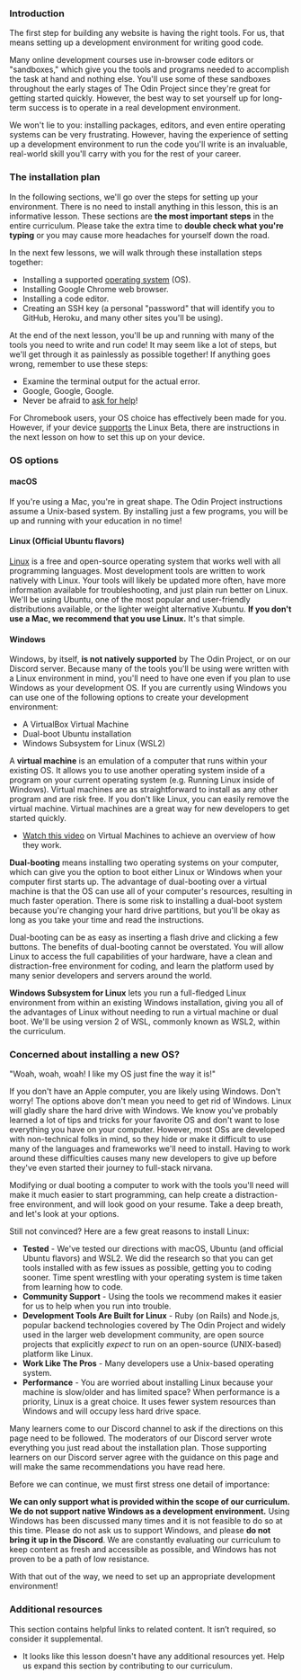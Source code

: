 ### Introduction

The first step for building any website is having the right tools. For us, that means setting up a development environment for writing good code.

Many online development courses use in-browser code editors or "sandboxes," which give you the tools and programs needed to accomplish the task at hand and nothing else. You'll use some of these sandboxes throughout the early stages of The Odin Project since they're great for getting started quickly. However, the best way to set yourself up for long-term success is to operate in a real development environment.

We won't lie to you: installing packages, editors, and even entire operating systems can be very frustrating. However, having the experience of setting up a development environment to run the code you'll write is an invaluable, real-world skill you'll carry with you for the rest of your career.

### The installation plan

In the following sections, we'll go over the steps for setting up your environment. There is no need to install anything in this lesson, this is an informative lesson. These sections are **the most important steps** in the entire curriculum. Please take the extra time to **double check what you're typing** or you may cause more headaches for yourself down the road.

In the next few lessons, we will walk through these installation steps together:

- Installing a supported [operating system](https://en.wikipedia.org/wiki/Operating_system) (OS).
- Installing Google Chrome web browser.
- Installing a code editor.
- Creating an SSH key (a personal "password" that will identify you to GitHub, Heroku, and many other sites you'll be using).

At the end of the next lesson, you'll be up and running with many of the tools you need to write and run code! It may seem like a lot of steps, but we'll get through it as painlessly as possible together! If anything goes wrong, remember to use these steps:

- Examine the terminal output for the actual error.
- Google, Google, Google.
- Never be afraid to [ask for help](https://discord.gg/fbFCkYabZB)!

For Chromebook users, your OS choice has effectively been made for you. However, if your device [supports](https://www.chromium.org/chromium-os/chrome-os-systems-supporting-linux) the Linux Beta, there are instructions in the next lesson on how to set this up on your device.

### OS options

#### macOS

If you're using a Mac, you're in great shape. The Odin Project instructions assume a Unix-based system. By installing just a few programs, you will be up and running with your education in no time!

#### Linux (Official Ubuntu flavors)

[Linux](https://en.wikipedia.org/wiki/Linux) is a free and open-source operating system that works well with all programming languages. Most development tools are written to work natively with Linux. Your tools will likely be updated more often, have more information available for troubleshooting, and just plain run better on Linux. We'll be using Ubuntu, one of the most popular and user-friendly distributions available, or the lighter weight alternative Xubuntu. **If you don't use a Mac, we recommend that you use Linux.** It's that simple.

#### Windows

Windows, by itself, **is not natively supported** by The Odin Project, or on our Discord server. Because many of the tools you'll be using were written with a Linux environment in mind, you'll need to have one even if you plan to use Windows as your development OS. If you are currently using Windows you can use one of the following options to create your development environment:

- A VirtualBox Virtual Machine
- Dual-boot Ubuntu installation
- Windows Subsystem for Linux (WSL2)

A **virtual machine** is an emulation of a computer that runs within your existing OS. It allows you to use another operating system inside of a program on your current operating system (e.g. Running Linux inside of Windows). Virtual machines are as straightforward to install as any other program and are risk free. If you don't like Linux, you can easily remove the virtual machine. Virtual machines are a great way for new developers to get started quickly.

- [Watch this video](https://youtu.be/yIVXjl4SwVo) on Virtual Machines to achieve an overview of how they work.

**Dual-booting** means installing two operating systems on your computer, which can give you the option to boot either Linux or Windows when your computer first starts up. The advantage of dual-booting over a virtual machine is that the OS can use all of your computer's resources, resulting in much faster operation. There is some risk to installing a dual-boot system because you're changing your hard drive partitions, but you'll be okay as long as you take your time and read the instructions.

Dual-booting can be as easy as inserting a flash drive and clicking a few buttons. The benefits of dual-booting cannot be overstated. You will allow Linux to access the full capabilities of your hardware, have a clean and distraction-free environment for coding, and learn the platform used by many senior developers and servers around the world.

**Windows Subsystem for Linux** lets you run a full-fledged Linux environment from within an existing Windows installation, giving you all of the advantages of Linux without needing to run a virtual machine or dual boot. We'll be using version 2 of WSL, commonly known as WSL2, within the curriculum.

### Concerned about installing a new OS?

"Woah, woah, woah! I like my OS just fine the way it is!"

If you don't have an Apple computer, you are likely using Windows. Don't worry! The options above don't mean you need to get rid of Windows. Linux will gladly share the hard drive with Windows. We know you've probably learned a lot of tips and tricks for your favorite OS and don't want to lose everything you have on your computer. However, most OSs are developed with non-technical folks in mind, so they hide or make it difficult to use many of the languages and frameworks we'll need to install. Having to work around these difficulties causes many new developers to give up before they've even started their journey to full-stack nirvana.

Modifying or dual booting a computer to work with the tools you'll need will make it much easier to start programming, can help create a distraction-free environment, and will look good on your resume. Take a deep breath, and let's look at your options.

Still not convinced? Here are a few great reasons to install Linux:

- **Tested** - We've tested our directions with macOS, Ubuntu (and official Ubuntu flavors) and WSL2. We did the research so that you can get tools installed with as few issues as possible, getting you to coding sooner. Time spent wrestling with your operating system is time taken from learning how to code.
- **Community Support** - Using the tools we recommend makes it easier for us to help when you run into trouble.
- **Development Tools Are Built for Linux** - Ruby (on Rails) and Node.js, popular backend technologies covered by The Odin Project and widely used in the larger web development community, are open source projects that explicitly *expect* to run on an open-source (UNIX-based) platform like Linux.
- **Work Like The Pros** - Many developers use a Unix-based operating system.
- **Performance** - You are worried about installing Linux because your machine is slow/older and has limited space? When performance is a priority, Linux is a great choice. It uses fewer system resources than Windows and will occupy less hard drive space.

Many learners come to our Discord channel to ask if the directions on this page need to be followed. The moderators of our Discord server wrote everything you just read about the installation plan. Those supporting learners on our Discord server agree with the guidance on this page and will make the same recommendations you have read here.

Before we can continue, we must first stress one detail of importance:

**We can only support what is provided within the scope of our curriculum. We do not support native Windows as a development environment.** Using Windows has been discussed many times and it is not feasible to do so at this time. Please do not ask us to support Windows, and please **do not bring it up in the Discord**. We are constantly evaluating our curriculum to keep content as fresh and accessible as possible, and Windows has not proven to be a path of low resistance.

With that out of the way, we need to set up an appropriate development environment!

### Additional resources

This section contains helpful links to related content. It isn’t required, so consider it supplemental.

- It looks like this lesson doesn't have any additional resources yet. Help us expand this section by contributing to our curriculum.

